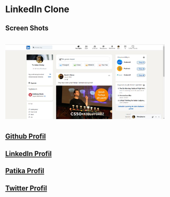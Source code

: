 # LinkedIn Clone
## Screen Shots
#
![](img/screenshot.jpg)
#
## [Github Profil](https://github.com/tnhnatalay)
## [LinkedIn Profil](https://www.linkedin.com/in/tnhnatalay/)
## [Patika Profil](https://app.patika.dev/tnhnatalay)
## [Twitter Profil](https://twitter.com/_monkgyatso)
#